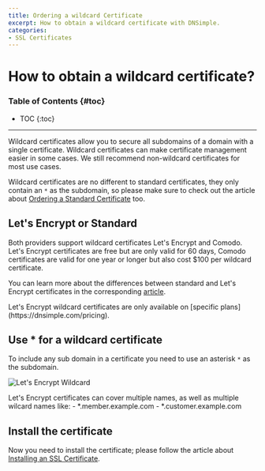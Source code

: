 ```yaml
---
title: Ordering a wildcard Certificate
excerpt: How to obtain a wildcard certificate with DNSimple.
categories:
- SSL Certificates
---
```


# How to obtain a wildcard certificate?

### Table of Contents {#toc}

* TOC
{:toc}

---

Wildcard certificates allow you to secure all subdomains of a domain with a single certificate. Wildcard certificates can make certificate management easier in some cases. We still recommend non-wildcard certificates for most use cases.

Wildcard certificates are no different to standard certificates, they only contain an `*` as the subdomain, so please make sure to check out the article about [Ordering a Standard Certificate](/articles/ordering-standard-certificate/) too.


## Let's Encrypt or Standard

Both providers support wildcard certificates Let's Encrypt and Comodo. Let's Encrypt certificates are free but are only valid for 60 days, Comodo certificates are valid for one year or longer but also cost $100 per wildcard certificate.

You can learn more about the differences between standard and Let's Encrypt certificates in the corresponding [article](/articles/standard-vs-letsencrypt/).

<info>
Let's Encrypt wildcard certificates are only available on [specific plans](https://dnsimple.com/pricing).
</info>

## Use * for a wildcard certificate

To include any sub domain in a certificate you need to use an asterisk `*` as the subdomain.

![Let's Encrypt Wildcard](/files/le-wildcard.png)

<info>
Let's Encrypt certificates can cover multiple names, as well as multiple wilcard names like:
  - *.member.example.com
  - *.customer.example.com
</info>


## Install the certificate

Now you need to install the certificate; please follow the article about [Installing an SSL Certificate](/articles/installing-ssl-certificate/).

